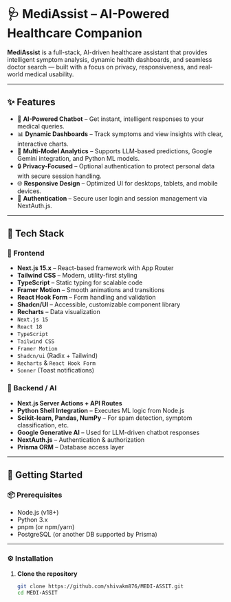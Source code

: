 # 🩺 MediAssist – AI-Powered Healthcare Companion

**MediAssist** is a full-stack, AI-driven healthcare assistant that provides intelligent symptom analysis, dynamic health dashboards, and seamless doctor search — built with a focus on privacy, responsiveness, and real-world medical usability.

---

## ✨ Features

- 🤖 **AI-Powered Chatbot** – Get instant, intelligent responses to your medical queries.
- 📊 **Dynamic Dashboards** – Track symptoms and view insights with clear, interactive charts.
- 🧠 **Multi-Model Analytics** – Supports LLM-based predictions, Google Gemini integration, and Python ML models.
- 🔒 **Privacy-Focused** – Optional authentication to protect personal data with secure session handling.
- 🌐 **Responsive Design** – Optimized UI for desktops, tablets, and mobile devices.
- 🔐 **Authentication** – Secure user login and session management via NextAuth.js.

---

## 🧱 Tech Stack

### 🔹 Frontend
- **Next.js 15.x** – React-based framework with App Router
- **Tailwind CSS** – Modern, utility-first styling
- **TypeScript** – Static typing for scalable code
- **Framer Motion** – Smooth animations and transitions
- **React Hook Form** – Form handling and validation
- **Shadcn/UI** – Accessible, customizable component library
- **Recharts** – Data visualization
- `Next.js 15`
- `React 18`
- `TypeScript`
- `Tailwind CSS`
- `Framer Motion`
- `Shadcn/ui` (Radix + Tailwind)
- `Recharts` & `React Hook Form`
- `Sonner` (Toast notifications)
### 🔹 Backend / AI
- **Next.js Server Actions + API Routes**
- **Python Shell Integration** – Executes ML logic from Node.js
- **Scikit-learn, Pandas, NumPy** – For spam detection, symptom classification, etc.
- **Google Generative AI** – Used for LLM-driven chatbot responses
- **NextAuth.js** – Authentication & authorization
- **Prisma ORM** – Database access layer

---

## 🚀 Getting Started

### 📦 Prerequisites

- Node.js (v18+)
- Python 3.x
- pnpm (or npm/yarn)
- PostgreSQL (or another DB supported by Prisma)

---

### ⚙️ Installation

1. **Clone the repository**
   ```bash
   git clone https://github.com/shivakm876/MEDI-ASSIT.git
   cd MEDI-ASSIT
  


